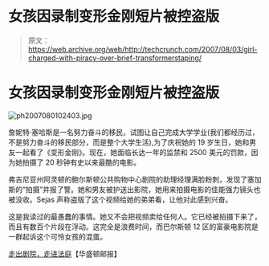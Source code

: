 # 女孩因录制变形金刚短片被控盗版

> 原文：<https://web.archive.org/web/http://techcrunch.com/2007/08/03/girl-charged-with-piracy-over-brief-transformerstaping/>

# 女孩因录制变形金刚短片被控盗版

![ph2007080102403.jpg](img/bd5440a2ed637604fb4c714179ea8833.png)

詹妮特·塞哈斯是一名努力奋斗的移民，试图让自己完成大学学业(我们都经历过，不是努力奋斗的移民部分，而是整个大学生活),为了庆祝她的 19 岁生日，她和男友一起看了《变形金刚》。现在，她面临长达一年的监禁和 2500 美元的罚款，因为她拍摄了 20 秒钟有史以来最酷的电影。

弗吉尼亚州阿灵顿的鲍尔斯顿公共购物中心剧院的助理经理满脸粉刺，发现了塞加斯的“拍摄”并报了警。她和男友被护送出影院，她用来拍摄电影的佳能强力镜头也被没收。Sejas 声称盗版了这个视频给她的弟弟看，让他对此感到兴奋。

这是我读过的最愚蠢的事情。她又不会把视频卖给任何人。它已经被拍摄下来了，而且有数百个片段在浮动。这完全是浪费时间，而巴尔斯顿 12 区的富豪电影院是一群起诉这个可怜女孩的混蛋。

[走出剧院，走进法庭](https://web.archive.org/web/20201130073723/http://www.washingtonpost.com/wp-dyn/content/article/2007/08/01/AR2007080102398.html)【华盛顿邮报】